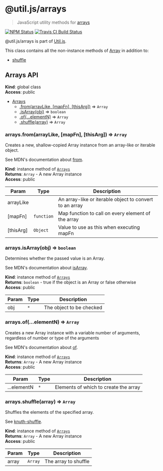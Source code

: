 # @util.js/arrays

> JavaScript utility methods for [arrays](https://developer.mozilla.org/en-US/docs/Web/JavaScript/Reference/Global_Objects/Array)

<p>
  <a href="https://www.npmjs.com/package/@util.js/arrays"><img alt="NPM Status" src="https://img.shields.io/npm/v/@util.js/arrays.svg?style=flat"></a>
  <a href="https://travis-ci.org/creemama/utiljs"><img alt="Travis CI Build Status" src="https://img.shields.io/travis/creemama/utiljs/master.svg?style=flat-square&label=Travis+CI"></a>
</p>

@util.js/arrays is part of [Util.js](https://github.com/creemama/utiljs).

This class contains all the non-instance methods of [Array](https://developer.mozilla.org/en-US/docs/Web/JavaScript/Reference/Global_Objects/Array) in addition to:

- [shuffle](#Arrays+shuffle)

<a name="Arrays"></a>

## Arrays API

**Kind**: global class  
**Access**: public

- [Arrays](#Arrays)
  - [.from(arrayLike, [mapFn], [thisArg])](#Arrays+from) ⇒ <code>Array</code>
  - [.isArray(obj)](#Arrays+isArray) ⇒ <code>boolean</code>
  - [.of(...elementN)](#Arrays+of) ⇒ <code>Array</code>
  - [.shuffle(array)](#Arrays+shuffle) ⇒ <code>Array</code>

<a name="Arrays+from"></a>

### arrays.from(arrayLike, [mapFn], [thisArg]) ⇒ <code>Array</code>

Creates a new, shallow-copied Array instance from an array-like or iterable object.

See MDN's documentation about [from](https://developer.mozilla.org/en-US/docs/Web/JavaScript/Reference/Global_Objects/Array/from).

**Kind**: instance method of [<code>Arrays</code>](#Arrays)  
**Returns**: <code>Array</code> - A new Array instance  
**Access**: public

| Param     | Type                  | Description                                             |
| --------- | --------------------- | ------------------------------------------------------- |
| arrayLike |                       | An array-like or iterable object to convert to an array |
| [mapFn]   | <code>function</code> | Map function to call on every element of the array      |
| [thisArg] | <code>Object</code>   | Value to use as this when executing mapFn               |

<a name="Arrays+isArray"></a>

### arrays.isArray(obj) ⇒ <code>boolean</code>

Determines whether the passed value is an Array.

See MDN's documentation about [isArray](https://developer.mozilla.org/en-US/docs/Web/JavaScript/Reference/Global_Objects/Array/isArray).

**Kind**: instance method of [<code>Arrays</code>](#Arrays)  
**Returns**: <code>boolean</code> - true if the object is an Array or false otherwise  
**Access**: public

| Param | Type            | Description              |
| ----- | --------------- | ------------------------ |
| obj   | <code>\*</code> | The object to be checked |

<a name="Arrays+of"></a>

### arrays.of(...elementN) ⇒ <code>Array</code>

Creates a new Array instance with a variable number of arguments, regardless of number or type of the arguments

See MDN's documentation about [of](https://developer.mozilla.org/en-US/docs/Web/JavaScript/Reference/Global_Objects/Array/of).

**Kind**: instance method of [<code>Arrays</code>](#Arrays)  
**Returns**: <code>Array</code> - A new Array instance  
**Access**: public

| Param       | Type            | Description                           |
| ----------- | --------------- | ------------------------------------- |
| ...elementN | <code>\*</code> | Elements of which to create the array |

<a name="Arrays+shuffle"></a>

### arrays.shuffle(array) ⇒ <code>Array</code>

Shuffles the elements of the specified array.

See [knuth-shuffle](https://www.npmjs.com/package/knuth-shuffle).

**Kind**: instance method of [<code>Arrays</code>](#Arrays)  
**Returns**: <code>Array</code> - A new Array instance  
**Access**: public

| Param | Type               | Description          |
| ----- | ------------------ | -------------------- |
| array | <code>Array</code> | The array to shuffle |
